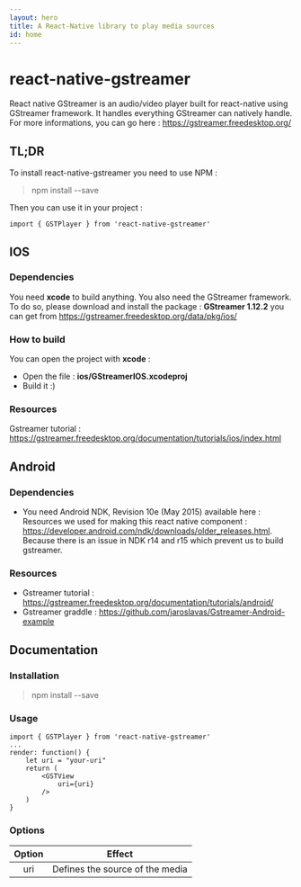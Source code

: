 ```yaml
---
layout: hero
title: A React-Native library to play media sources
id: home
---
```


# react-native-gstreamer

React native GStreamer is an audio/video player built for react-native using GStreamer framework.
It handles everything GStreamer can natively handle. For more informations, you can go here : https://gstreamer.freedesktop.org/

## TL;DR

To install react-native-gstreamer you need to use NPM :
> npm install --save

Then you can use it in your project :
```
import { GSTPlayer } from 'react-native-gstreamer'
```

## IOS

### Dependencies

You need <b>xcode</b> to build anything.
You also need the GStreamer framework. To do so, please download and install the package : <b>GStreamer 1.12.2</b> you can get from https://gstreamer.freedesktop.org/data/pkg/ios/

### How to build

You can open the project with <b>xcode</b> :
 - Open the file : <b>ios/GStreamerIOS.xcodeproj</b>
 - Build it :)

### Resources

Gstreamer tutorial : https://gstreamer.freedesktop.org/documentation/tutorials/ios/index.html

## Android

### Dependencies

 - You need Android NDK, Revision 10e (May 2015) available here : Resources we used for making this react native component : https://developer.android.com/ndk/downloads/older_releases.html. Because there is an issue in NDK r14 and r15 which prevent us to build gstreamer.

### Resources

 - Gstreamer tutorial : https://gstreamer.freedesktop.org/documentation/tutorials/android/
 - Gstreamer graddle : https://github.com/jaroslavas/Gstreamer-Android-example

## Documentation

###  Installation

 > npm install --save

###  Usage

```
import { GSTPlayer } from 'react-native-gstreamer'
...
render: function() {
    let uri = "your-uri"
    return (
        <GSTView
            uri={uri}
        />
    )
}
```

###  Options

| Option | Effect                          |
|:------:|---------------------------------|
|   uri  | Defines the source of the media |